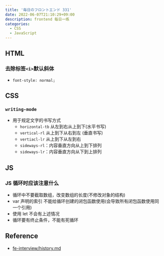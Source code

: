 ```yaml
---
title: '毎日のフロントエンド 331'
date: 2022-06-07T21:10:29+09:00
description: frontend 每日一练
categories:
  - CSS
  - JavaScript
---
```


## HTML

### 去除标签`<i>`默认斜体

- `font-style: normal;`

## CSS

### `writing-mode`

- 用于规定文字的书写方式
  - `horizontal-tb` 从左到右从上到下(水平书写)
  - `vertical-rl` 从上到下从右到左 (垂直书写)
  - `vertiacl-lr` 从上到下从左到右
  - `sideways-rl`：内容垂直方向从上到下排列
  - `sideways-lr`：内容垂直方向从下到上排列

## JS

### JS 循环时应该注意什么

- 循环中不要截取数组，改变数组的长度(不修改对象的结构)
- var 声明的索引 不能给循环创建的闭包函数使用(会导致所有闭包函数使用同一个引用)
- 使用 let 不会有上述情况
- 循环要有终止条件，不能有死循环

## Reference

- [fe-interview/history.md](https://github.com/haizlin/fe-interview/blob/master/category/history.md)

